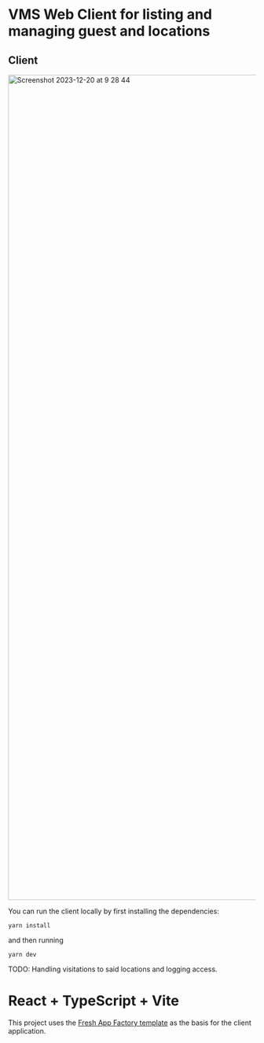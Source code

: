 # VMS Web Client for listing and managing guest and locations

## Client
<img width="1680" alt="Screenshot 2023-12-20 at 9 28 44" src="https://github.com/mikipernu/over.arch/assets/6062294/50e517c9-40c9-4f46-9bcb-080b638d0c5f">

You can run the client locally by first installing the dependencies:

```yarn install```

and then running

```yarn dev```

TODO: Handling visitations to said locations and logging access.

# React + TypeScript + Vite

This project uses the [Fresh App Factory template](https://fresh-app.github.io/fresh-vite-app-react-ts.html) as the basis for the client application.